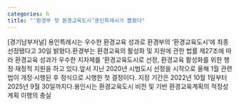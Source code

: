 ```yaml
---
categories: h
title: "‘환경부 첫 환경교육도시’용인특례시가 뽑혔다"
---
```

[경기남부저널] 용인특례시는 우수한 환경교육 성과로 환경부의 ‘환경교육도시’에 최종 선정됐다고 30일 밝혔다.환경부는 환경교육의 활성화 및 지원에 관한 법률 제27조에 따라 환경교육 성과가 우수한 지자체를 ‘환경교육도시로 선정, 환경교육 활성화를 위한 행정·재정적 지원을 하고 있다.앞서 지난 2020년 시범도시 선정을 시작으로 올해 1월 관련법이 개정·시행된 후 정식으로 시행한 첫 결정이다. 지정 기간은 2022년 10월 1일부터 2025년 9월 30일까지다.용인시는 환경교육도시 비전 및 기반 환경교육계획의 적정성 계획 이행의 충실
